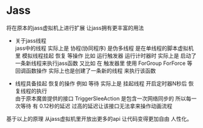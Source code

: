 # Jass

将在原本的jass虚拟机上进行扩展 让jass拥有更丰富的用法


* 关于jass线程  
   jass中的线程 实际上是 协程(协同程序) 是伪多线程 是在单线程的脚本虚拟机里 模拟线程挂起 恢复 等操作
   比如 运行触发器 运行计时器时 实际上是 启动了一条新线程来执行jass函数
   又比如 在 触发器里 使用 ForGroup ForForce 等回调函数操作 实际上也是创建了一条新的线程 来执行该函数
   
* 线程具备挂起 恢复的操作
   例如 等待 实际上是 挂起线程 开启定时器N秒后 恢复线程的执行  
   由于原本魔兽提供的接口 TriggerSleeAction 是包含一次网络同步的 所以每一次等待 有 0.12秒的延迟 过高的延迟让该接口无法拿来操作动画流程

基于以上的原理 从jass虚拟机里开放出更多的api 让代码变得更加自由 人性化。


